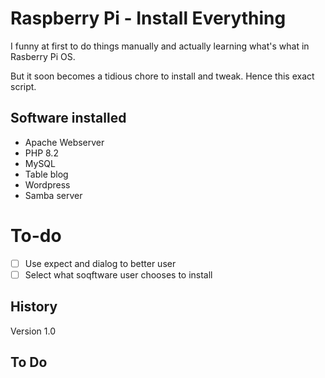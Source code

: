 # Raspberry Pi - Install Everything

I funny at first to do things manually and actually learning what's what in Rasberry Pi OS.

But it soon becomes a tidious chore to install and tweak. Hence this exact script.

## Software installed
* Apache Webserver
* PHP 8.2
* MySQL
* Table blog
* Wordpress
* Samba server

# To-do
* [ ] Use expect and dialog to better user
* [ ] Select what soqftware user chooses to install
## History
Version 1.0

## To Do

